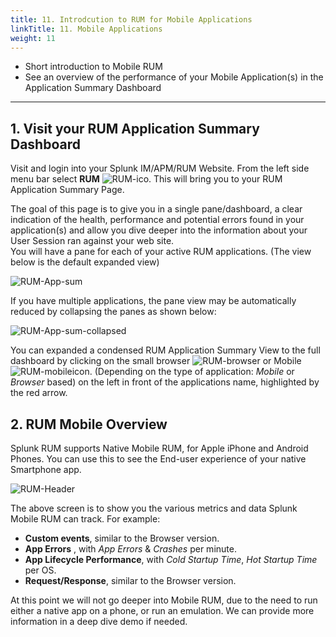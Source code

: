 ```yaml
---
title: 11. Introdcution to RUM for Mobile Applications
linkTitle: 11. Mobile Applications
weight: 11
---
```


* Short introduction to Mobile RUM
* See an overview of the performance of your Mobile Application(s) in the Application Summary Dashboard

---

## 1. Visit your RUM Application Summary Dashboard

Visit and login into your Splunk IM/APM/RUM Website. From the left side menu bar select **RUM** ![RUM-ico](../../images/RUM_ico.png). This will bring you to your RUM Application Summary Page.

The goal of this page is to give you in a single pane/dashboard, a clear indication of the  health, performance and potential errors found in your application(s) and allow you dive deeper into  the information about your User Session ran against your web site.  
You will have a pane for each of your active RUM applications. (The view below is the default  expanded view)

![RUM-App-sum](../../images/Applicationsummarydashboard.png)

If you have multiple applications, the pane view may be automatically reduced by collapsing the panes as shown below:

![RUM-App-sum-collapsed](../../images/multiple_apps_collapsed.png)

You can expanded a condensed RUM Application Summary View to the full dashboard by clicking on the small browser ![RUM-browser](../../images/browser.png) or Mobile ![RUM-mobile](../../images/mobile.png)icon. (Depending on the type of application: *Mobile* or *Browser* based) on the left in front of the applications name, highlighted by the red arrow.

## 2. RUM Mobile Overview

Splunk RUM supports Native Mobile RUM, for Apple iPhone and Android Phones. You can use this to see the End-user experience of your native Smartphone app.

![RUM-Header](../../images/RUM-Mobile.png)

The above screen is to show you the various metrics and data Splunk Mobile RUM can track. For example:

* **Custom events**, similar to the Browser version.
* **App Errors** , with *App Errors* & *Crashes* per minute.
* **App Lifecycle Performance**, with *Cold Startup Time*, *Hot Startup Time* per OS.
* **Request/Response**, similar to the Browser version.

At this point we will not go deeper into Mobile RUM, due to the need to run either a native app on a phone, or run an emulation. We can provide more information in a deep dive demo if needed.
